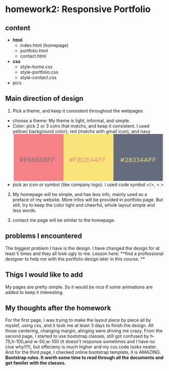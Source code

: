 # homework2: Responsive Portfolio

## content
* **html**
   * index.html (homepage)
   * portfolio.html
   * contact.html
* **css**
   * style-home.css
   * style-portfolio.css
   * style-contact.css
* pics 


## Main direction of design
1. Pick a theme, and keep it consistent throughout the webpages
* choose a theme: My theme is light, informal, and simple.  
* Color: pick 2 or 3 colrs that matchs, and keep it consistent. I used yellow( background color), red (matchs with gmail icon), and navy
![color theme](https://github.com/mila-mamat/homework2/blob/master/pics/color.JPG)
* pick an icon or symbol (like company logo). I used code symbol </>,  < >

2. My homepage will be simple, and has less info, mainly used as a preface of my website. More infos will be provided in portfolio page. But still, try to keep the color light and cheerful, whole layout simple and less words. 

3. contact me page will be similar to the homepage. 


## problems I encountered
The biggest problem I have is the design. I have changed the design for at least 5 times and they all look ugly to me. Lesson here: **find a professional designer to help me with the portfolio design later in this course. **

## Thigs I would like to add 
My pages are pretty simple. So it would be nice if some animations are added to keep it interesting. 

## My thoughts after the homework
For the first page, I was trying to make the layout piece by piece all by myslef, using css, and it took me at least 3 days to finish the design. All those centering, changing margin, alinging were driving me crazy. 
From the second page, I started to use bootstrap classes, still got confused by h-75,h-100,and w-50,w-100 (it doesn't response sometimes and I have no clue why!!!!), but effecieny is much higher and my css code looks neater. 
And for the third page, I checked online bootstrap template, it is AMAZING. 
**Bootstrap rules. It worth some time to read through all the documents and get familer with the classes.**

   
